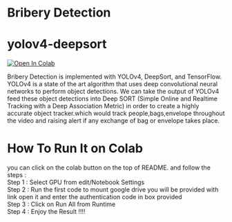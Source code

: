 # Bribery Detection

# yolov4-deepsort
[![Open In Colab](https://colab.research.google.com/assets/colab-badge.svg)](https://colab.research.google.com/drive/1Ib9J7w0pnxL10cY7iQNqs2knxAB0uprk?usp=sharing)

Bribery Detection is implemented with YOLOv4, DeepSort, and TensorFlow. YOLOv4 is a state of the art algorithm that uses deep convolutional neural networks to perform object detections. We can take the output of YOLOv4 feed these object detections into Deep SORT (Simple Online and Realtime Tracking with a Deep Association Metric) in order to create a highly accurate object tracker.which would track people,bags,envelope throughout the video and raising alert if any exchange of bag or envelope takes place.

# How To Run It on Colab

you can click on the colab button on the top of README. and follow the steps :<br>
Step 1 : Select GPU from edit/Notebook Settings <br>
Step 2 : Run the first code to mount google drive you will be provided with link open it and enter the authentication code in box provided<br>
Step 3 : Click on Run All from Runtime<br>
Step 4 : Enjoy the Result !!!!<br>
